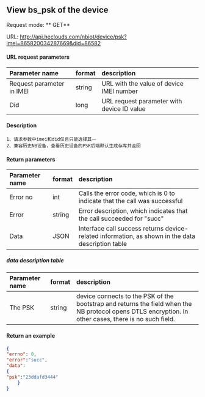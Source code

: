 View bs_psk of the device
---

Request mode: ** GET**

URL: http://api.heclouds.com/nbiot/device/psk?imei=865820034287669&did=86582



#### URL request parameters
Parameter name | format | description
:- | :- | :- 
Request parameter in IMEI | string | URL with the value of device IMEI number
Did | long | URL request parameter with device ID value

#### Description
```text
1、请求参数中imei和did仅且只能选择其一
2、兼容历史NB设备，查看历史设备的PSK后端默认生成存库并返回
```



#### Return parameters

Parameter name | format | description
:- | :- | :- 
Error no | int | Calls the error code, which is 0 to indicate that the call was successful
Error | string | Error description, which indicates that the call succeeded for "succ"
Data | JSON | Interface call success returns device-related information, as shown in the data description table

##### data description table

Parameter name | format | description
:- | :- | :- 
The PSK | string | device connects to the PSK of the bootstrap and returns the field when the NB protocol opens DTLS encryption. In other cases, there is no such field.


#### Return an example

```json
{
"errno": 0,
"error":"succ",
"data":
{
"psk":"23ddafd3444"
    }
}
```